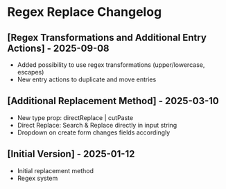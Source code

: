 # Regex Replace Changelog

## [Regex Transformations and Additional Entry Actions] - 2025-09-08

- Added possibility to use regex transformations (upper/lowercase, escapes)
- New entry actions to duplicate and move entries

## [Additional Replacement Method] - 2025-03-10

- New type prop: directReplace | cutPaste
- Direct Replace: Search & Replace directly in input string
- Dropdown on create form changes fields accordingly

## [Initial Version] - 2025-01-12

- Initial replacement method
- Regex system
